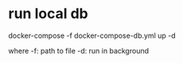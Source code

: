 # run local db

docker-compose -f docker-compose-db.yml up -d

where
-f: path to file
-d: run in background
